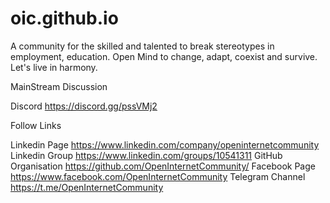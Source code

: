 # oic.github.io
A community for the skilled and talented to break stereotypes in employment, education. Open Mind to change, adapt, coexist and survive.  Let's live in harmony.

MainStream Discussion

Discord https://discord.gg/pssVMj2

Follow Links

Linkedin Page https://www.linkedin.com/company/openinternetcommunity
Linkedin Group https://www.linkedin.com/groups/10541311
GitHub Organisation https://github.com/OpenInternetCommunity/
Facebook Page https://www.facebook.com/OpenInternetCommunity
Telegram Channel https://t.me/OpenInternetCommunity
